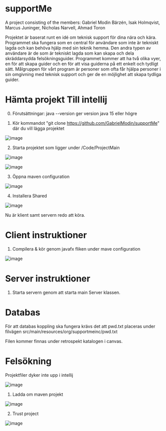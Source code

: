 # supportMe

A project consisting of the members:
Gabriel Modin Bärzén,
Isak Holmqvist,
Marcus Juninger,
Nicholas Narvell,
Ahmad Toron

Projektet är baserat runt en idé om teknisk support för dina nära och kära. Programmet ska fungera som en central för användare som inte är tekniskt lagda och kan behöva hjälp med sin teknik hemma. Den andra typen av användare är de som är tekniskt lagda som kan skapa och dela skräddarsydda felsökningsguider. Programmet kommer att ha två olika vyer, en för att skapa guider och en för att visa guiderna på ett enkelt och tydligt sätt. Målgruppen för vårt program är personer som ofta får hjälpa personer i sin omgivning med teknisk support och ger de en möjlighet att skapa tydliga guider. 

# Hämta projekt Till intellij
0. Förutsättningar:
java --version ger version java 15 eller högre

1. Kör kommandot "git clone https://github.com/GabrielModin/supportMe" där du vill lägga projektet

![image](https://user-images.githubusercontent.com/71310727/114859549-3232d680-9deb-11eb-8cae-f4b58ead3204.png)

2. Starta projektet som ligger under /Code/ProjectMain

![image](https://user-images.githubusercontent.com/71310727/114859647-55f61c80-9deb-11eb-9324-0a21f5733a23.png)

![image](https://user-images.githubusercontent.com/71310727/114859730-702ffa80-9deb-11eb-9ae3-4c7be272b08c.png)

3. Öppna maven configuration

![image](https://user-images.githubusercontent.com/71310727/114859845-8e95f600-9deb-11eb-9fb3-21ff5eba149e.png)

4. Installera Shared

![image](https://user-images.githubusercontent.com/71310727/114859990-be44fe00-9deb-11eb-932e-e210057c13b6.png)

Nu är klient samt servern redo att köra.

# Client instruktioner

1. Compilera & kör genom javafx fliken under mave configuration

![image](https://user-images.githubusercontent.com/71310727/114860221-02380300-9dec-11eb-8983-8500dcf1cd78.png)

# Server instruktioner

1. Starta servern genom att starta main Server klassen.

# Databas

För att databas koppling ska fungera krävs det att pwd.txt placeras under filvägen 
src/main/resources/org/supportmeinc/pwd.txt

Filen kommer finnas under retrospekt katalogen i canvas.

# Felsökning

Projektfiler dyker inte upp i intellij

![image](https://user-images.githubusercontent.com/71310727/114860718-a7eb7200-9dec-11eb-9721-38f6291c55c0.png)

1. Ladda om maven projekt

![image](https://user-images.githubusercontent.com/71310727/114860809-c05b8c80-9dec-11eb-9210-8c99603c8c54.png)

2. Trust project

![image](https://user-images.githubusercontent.com/71310727/114860857-cc474e80-9dec-11eb-86c0-c09d16a35e8b.png)

